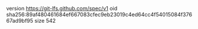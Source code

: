 version https://git-lfs.github.com/spec/v1
oid sha256:89af480461684ef667083cfec9eb23019c4ed64cc4f54015084f37667ad9bf95
size 542
